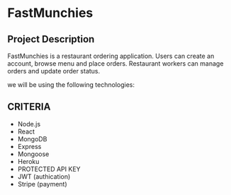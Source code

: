 # FastMunchies

## Project Description

FastMunchies is a restaurant ordering application. Users can create an account, browse menu and place orders. Restaurant workers can manage orders and update order status.

we will be using the following technologies:

## CRITERIA

- Node.js
- React
- MongoDB
- Express
- Mongoose
- Heroku
- PROTECTED API KEY
- JWT (authication)
- Stripe (payment)